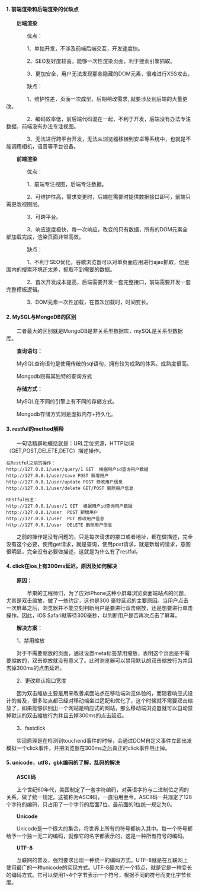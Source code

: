 #### 1. 前端渲染和后端渲染的优缺点  

&emsp;&emsp;**后端渲染**  

&emsp;&emsp;&emsp;&emsp;优点：  

&emsp;&emsp;&emsp;&emsp;1、单独开发，不涉及前端后端交互，开发速度快。  

&emsp;&emsp;&emsp;&emsp;2、SEO友好度较高，能够一次性渲染页面，利于搜索引擎抓取。  

&emsp;&emsp;&emsp;&emsp;3、更加安全，用户无法发现那些隐藏的DOM元素，很难进行XSS攻击。  

&emsp;&emsp;&emsp;&emsp;缺点：  

&emsp;&emsp;&emsp;&emsp;1、维护性差，页面一次成型，后期稍改需求, 就要涉及到后端的大量更改。   

&emsp;&emsp;&emsp;&emsp;2、编码效率低，前后端代码混在一起，不利于开发，后端没有办法专注数据，前端没有办法专注视图。  

&emsp;&emsp;&emsp;&emsp;3、无法进行跨平台开发，无法从浏览器移植到安卓等系统中，也就是不能调用相机，语音等平台设备。  

&emsp;&emsp;**前端渲染**  

&emsp;&emsp;&emsp;&emsp;优点：  

&emsp;&emsp;&emsp;&emsp;1、前端专注视图，后端专注数据。

&emsp;&emsp;&emsp;&emsp;2、可维护性高，需求变更时，后端在需要时提供数据接口即可，前端只需更改视图层。  

&emsp;&emsp;&emsp;&emsp;3、可跨平台。  

&emsp;&emsp;&emsp;&emsp;3、响应速度极快，每一次响应，改变的只有数据，所有的DOM元素全部加载完成，渲染页面非常高效。  

&emsp;&emsp;&emsp;&emsp;缺点：  

&emsp;&emsp;&emsp;&emsp;1、不利于SEO优化，谷歌浏览器可以对单页面应用进行ajax抓取，但是国内的搜索环境还太差，抓取不到需要的数据。  

&emsp;&emsp;&emsp;&emsp;2、首次开发成本提高，后端需要开发一套完整接口，前端需要开发一套完整模板逻辑。  

&emsp;&emsp;&emsp;&emsp;3、DOM元素一次性加载，在首次加载时，时间变长。   

#### 2. MySQL与MongoDB的区别  

&emsp;&emsp;二者最大的区别就是MongoDB是非关系型数据库，mySQL是关系型数据库。  

&emsp;&emsp;**查询语句：**  

&emsp;&emsp;MySQL查询语句是使用传统的sql语句，拥有较为成熟的体系，成熟度很高。  

&emsp;&emsp;Mongodb则有其独特的查询方式  

&emsp;&emsp;**存储方式：**   

&emsp;&emsp;MySQL在不同的引擎上有不同的存储方式。  

&emsp;&emsp;Mongodb存储方式则是虚拟内存+持久化。  

#### 3. restful的method解释  

&emsp;&emsp;一句话精辟地概括就是：URL定位资源，HTTP动词（GET,POST,DELETE,DETC）描述操作。  

    在Restful之前的操作：
    http://127.0.0.1/user/query/1 GET  根据用户id查询用户数据
    http://127.0.0.1/user/save POST 新增用户
    http://127.0.0.1/user/update POST 修改用户信息
    http://127.0.0.1/user/delete GET/POST 删除用户信息

    RESTful用法：
    http://127.0.0.1/user/1 GET  根据用户id查询用户数据
    http://127.0.0.1/user  POST 新增用户
    http://127.0.0.1/user  PUT 修改用户信息
    http://127.0.0.1/user  DELETE 删除用户信息  
    
&emsp;&emsp;之前的操作是没有问题的，只是每次请求的接口或者地址，都在做描述，完全没有这个必要，使用get请求，就是查询，使用post请求，就是新增的请求，意图很明显，完全没有必要做描述，这就是为什么有了restful。  

#### 4. click在ios上有300ms延迟，原因及如何解决  

&emsp;&emsp;**原因：**

&emsp;&emsp;&emsp;&emsp;苹果的工程师们，为了应对iPhone这种小屏幕浏览桌面端站点的问题，尤其是双击缩放，做了一些约定，这也是300 毫秒延迟的主要原因。当用户点击一次屏幕之后，浏览器并不能立刻判断用户是要进行双击缩放，还是想要进行单击操作。因此，iOS Safari就等待300毫秒，以判断用户是否再次点击了屏幕。  

&emsp;&emsp;**解决方案：**  

&emsp;&emsp;1、禁用缩放  

&emsp;&emsp;对于不需要缩放的页面，通过设置meta标签禁用缩放，表明这个页面是不需要缩放的，双击缩放就没有意义了。此时浏览器可以禁用默认的双击缩放行为并且去掉300ms的点击延迟。  

&emsp;&emsp;2、更改默认视口宽度  

&emsp;&emsp;因为双击缩放主要是用来改善桌面站点在移动端浏览体验的，而随着响应式设计的普及，很多站点都已经对移动端坐过适配和优化了，这个时候就不需要双击缩放了，如果能够识别出一个网站是响应式的网站，那么移动端浏览器就可以自动禁掉默认的双击缩放行为并且去掉300ms的点击延迟。  

&emsp;&emsp;3、fastclick  

&emsp;&emsp;实现原理是在检测到touchend事件的时候，会通过DOM自定义事件立即出发模拟一个click事件，并把浏览器在300ms之后真正的click事件阻止掉。  

#### 5. unicode，utf8，gbk编码的了解，乱码的解决  

&emsp;&emsp;**ASCII码**  

&emsp;&emsp;上个世纪60年代，美国制定了一套字符编码，对英语字符与二进制位之间的关系，做了统一规定。这被称为ASCII码，一直沿用至今。ASCII码一共规定了128个字符的编码，只占用了一个字节的后面7位，最前面的1位统一规定为0。  

&emsp;&emsp;**Unicode**  

&emsp;&emsp;Unicode是一个很大的集合，将世界上所有的符号都纳入其中。每一个符号都给予一个独一无二的编码，就像它的名字都表示的，这是一种所有符号的编码。  

&emsp;&emsp;**UTF-8**  

&emsp;&emsp;互联网的普及，强烈要求出现一种统一的编码方式。UTF-8就是在互联网上使用最广的一种unicode的实现方式。UTF-8最大的一个特点，就是它是一种变长的编码方式。它可以使用1~4个字节表示一个符号，根据不同的符号而变化字节长度。